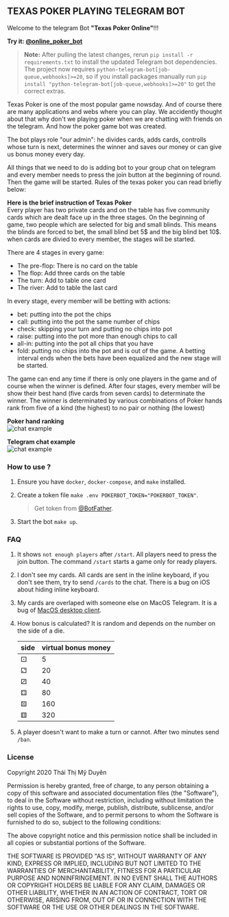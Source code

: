 ## TEXAS POKER PLAYING TELEGRAM BOT

Welcome to the telegram Bot **"Texas Poker Online"**!!!

**Try it: [@online_poker_bot](https://t.me/online_poker_bot)**

> **Note:** After pulling the latest changes, rerun `pip install -r requirements.txt` to install the updated Telegram bot dependencies. The project now requires `python-telegram-bot[job-queue,webhooks]>=20`, so if you install packages manually run `pip install "python-telegram-bot[job-queue,webhooks]>=20"` to get the correct extras.

Texas Poker is one of the most popular game nowsday. And of course there are many applications and webs where you can play. We accidently thought about that why don't we playing poker when we are chatting with friends on the telegram. And how the poker game bot was created.

The bot plays role "our admin": he divides cards, adds cards, controlls whose turn is next, determines the winner and saves our money or can give us bonus money every day.

All things that we need to do is adding bot to your group chat on telegram and every member needs to press the join button at the beginning of round. Then the game will be started. Rules of the texas poker you can read briefly below:

**Here is the brief instruction of Texas Poker**\
Every player has two private cards and on the table has five community cards which are dealt face up in the three stages.
On the beginning of game, two people which are selected for big and small blinds. This means the blinds are forced to bet, the small blind bet 5\$ and the big blind bet 10\$.
when cards are divied to every member, the stages will be started.

There are 4 stages in every game:
- The pre-flop: There is no card on the table
- The flop: Add three cards on the table
- The turn: Add to table one card 
- The river: Add to table the last card

In every stage, every member will be betting with actions:
- bet: putting into the pot the chips
- call: putting into the pot the same number of chips
- check: skipping your turn and putting no chips into pot
- raise: putting into the pot more than enough chips to call 
- all-in: putting into the pot all chips that you have
- fold: putting no chips into the pot and is out of the game.
A betting interval ends when the bets have been equalized and the new stage will be started.

The game can end any time if there is only one players in the game and of course when the winner is defined.
After four stages, every member will be show their best hand (five cards from seven cards) to determinate the winner.
The winner is determinated by various combinations of Poker hands rank from five of a kind (the highest) to no pair or nothing (the lowest) 

**Poker hand ranking**\
![chat example](https://raw.githubusercontent.com/thaithimyduyen/Poker-Telegram-Bot/master/assets/poker_hand.jpg "Chat example")

**Telegram chat example**\
![chat example](https://raw.githubusercontent.com/thaithimyduyen/Poker-Telegram-Bot/master/assets/chatexample.png "Chat example")

### How to use ?

1. Ensure you have `docker`, `docker-compose`, and `make` installed.
2. Create a token file `make .env POKERBOT_TOKEN="POKERBOT_TOKEN"`.

    > Get token from [@BotFather](https://telegram.me/BotFather).
3. Start the bot `make up`.

### FAQ

1. It shows `not enough players` after `/start`.
   All players need to press the join button.
   The command `/start` starts a game only for ready players.
2. I don't see my cards.
   All cards are sent in the inline keyboard, if you don't see them, try
   to send `/cards` to the chat.
   There is a bug on iOS about hiding inline keyboard.
3. My cards are overlaped with someone else on MacOS Telegram.
   It is a bug of [MacOS desktop client](https://github.com/overtake/TelegramSwift/issues/575).
4. How bonus is calculated?
   It is random and depends on the number on the side of a die.

   | side | virtual bonus money |
   | ---- | ------------------- |
   | ⚀    | 5                   |
   | ⚁    | 20                  |
   | ⚂    | 40                  |
   | ⚃    | 80                  |
   | ⚄    | 160                 |
   | ⚅    | 320                 |
5. A player doesn't want to make a turn or cannot.
   After two minutes send `/ban`.

### License

Copyright 2020 Thái Thị Mỹ Duyên

Permission is hereby granted, free of charge, to any person obtaining a copy of this software and associated documentation files (the "Software"), to deal in the Software without restriction, including without limitation the rights to use, copy, modify, merge, publish, distribute, sublicense, and/or sell copies of the Software, and to permit persons to whom the Software is furnished to do so, subject to the following conditions:

The above copyright notice and this permission notice shall be included in all copies or substantial portions of the Software.

THE SOFTWARE IS PROVIDED "AS IS", WITHOUT WARRANTY OF ANY KIND, EXPRESS OR IMPLIED, INCLUDING BUT NOT LIMITED TO THE WARRANTIES OF MERCHANTABILITY, FITNESS FOR A PARTICULAR PURPOSE AND NONINFRINGEMENT. IN NO EVENT SHALL THE AUTHORS OR COPYRIGHT HOLDERS BE LIABLE FOR ANY CLAIM, DAMAGES OR OTHER LIABILITY, WHETHER IN AN ACTION OF CONTRACT, TORT OR OTHERWISE, ARISING FROM, OUT OF OR IN CONNECTION WITH THE SOFTWARE OR THE USE OR OTHER DEALINGS IN THE SOFTWARE.
